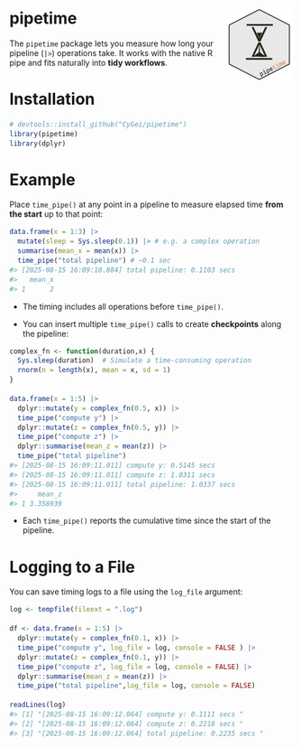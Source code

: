 
# pipetime <img src="man/figures/logo.png" align="right" height="127"/>

The `pipetime` package lets you measure how long your pipeline (`|>`)
operations take. It works with the native R pipe and fits naturally into
**tidy workflows**.

# Installation

``` r
# devtools::install_github("CyGei/pipetime")
library(pipetime)
library(dplyr)
```

# Example

Place `time_pipe()` at any point in a pipeline to measure elapsed time
**from the start** up to that point:

``` r
data.frame(x = 1:3) |>
  mutate(sleep = Sys.sleep(0.1)) |> # e.g. a complex operation
  summarise(mean_x = mean(x)) |>
  time_pipe("total pipeline") # ~0.1 sec
#> [2025-08-15 16:09:10.884] total pipeline: 0.1103 secs
#>   mean_x
#> 1      2
```

- The timing includes all operations before `time_pipe()`.

- You can insert multiple `time_pipe()` calls to create **checkpoints**
  along the pipeline:

``` r
complex_fn <- function(duration,x) {
  Sys.sleep(duration)  # Simulate a time-consuming operation
  rnorm(n = length(x), mean = x, sd = 1)
}

data.frame(x = 1:5) |> 
  dplyr::mutate(y = complex_fn(0.5, x)) |>
  time_pipe("compute y") |> 
  dplyr::mutate(z = complex_fn(0.5, y)) |> 
  time_pipe("compute z") |>
  dplyr::summarise(mean_z = mean(z)) |>
  time_pipe("total pipeline")
#> [2025-08-15 16:09:11.011] compute y: 0.5145 secs
#> [2025-08-15 16:09:11.011] compute z: 1.0311 secs
#> [2025-08-15 16:09:11.011] total pipeline: 1.0337 secs
#>     mean_z
#> 1 3.358939
```

- Each `time_pipe()` reports the cumulative time since the start of the
  pipeline.

# Logging to a File

You can save timing logs to a file using the `log_file` argument:

``` r
log <- tempfile(fileext = ".log")

df <- data.frame(x = 1:5) |> 
  dplyr::mutate(y = complex_fn(0.1, x)) |>
  time_pipe("compute y", log_file = log, console = FALSE ) |> 
  dplyr::mutate(z = complex_fn(0.1, y)) |> 
  time_pipe("compute z", log_file = log, console = FALSE) |>
  dplyr::summarise(mean_z = mean(z)) |>
  time_pipe("total pipeline",log_file = log, console = FALSE)

readLines(log)
#> [1] "[2025-08-15 16:09:12.064] compute y: 0.1111 secs "     
#> [2] "[2025-08-15 16:09:12.064] compute z: 0.2218 secs "     
#> [3] "[2025-08-15 16:09:12.064] total pipeline: 0.2235 secs "
```
